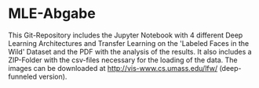 # MLE-Abgabe
This Git-Repository includes the Jupyter Notebook with 4 different Deep Learning Architectures and Transfer Learning on the 'Labeled Faces in the Wild' Dataset and the PDF with the analysis of the results. It also includes a ZIP-Folder with the csv-files necessary for the loading of the data. The images can be downloaded at http://vis-www.cs.umass.edu/lfw/ (deep-funneled version).
